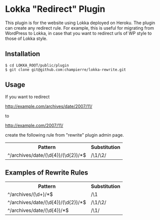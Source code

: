 # Lokka "Redirect" Plugin

This plugin is for the website using Lokka deployed on Heroku. The plugin can create any redirect rule. For example, this is useful for migrating from WordPress to Lokka, in case that you want to redirect urls of WP style to those of Lokka style.

## Installation

    $ cd LOKKA_ROOT/public/plugin
    $ git clone git@github.com:champierre/lokka-rewrite.git

## Usage

If you want to redirect

http://example.com/archives/date/2007/11/

to

http://example.com/2007/11/

create the following rule from "rewrite" plugin admin page.

<table>
  <tr>
    <th>Pattern</th>
    <th>Substitution</th>
  </tr>
  <tr>
    <td>^/archives/date/(\d{4})/(\d{2})/*$</td>
    <td>/\1/\2/</td>
  </tr>
</table>

## Examples of Rewrite Rules

<table>
  <tr>
    <th>Pattern</th>
    <th>Substitution</th>
  </tr>
  <tr>
    <td>^/archives/(\d+)/*$</td>
    <td>/\1</td>
  </tr>
  <tr>
    <td>^/archives/date/(\d{4})/(\d{2})/*$</td>
    <td>/\1/\2/</td>
  </tr>
  <tr>
    <td>^/archives/date/(\d{4})/*$</td>
    <td>/\1/</td>
  </tr>
</table>
